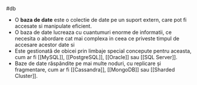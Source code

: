#db
- O **baza de date**  este o colectie de date pe un suport extern, care pot fi accesate si manipulate eficient.
- O baza de date lucreaza cu cuantumuri enorme de informatii, ce necesita o abordare cat mai complexa in ceea ce priveste timpul de accesare acestor date si 
 - Este gestionată de obicei prin limbaje special concepute pentru aceasta, cum ar fi [[MySQL]], [[PostgreSQL]], [[Oracle]] sau [[SQL Server]].
 - Baze de date răspândite pe mai multe noduri, cu replicare și fragmentare, cum ar fi [[Cassandra]], [[MongoDB]] sau [[Sharded Cluster]].
